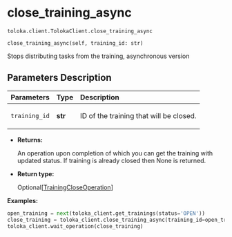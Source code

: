 # close_training_async
`toloka.client.TolokaClient.close_training_async`

```
close_training_async(self, training_id: str)
```

Stops distributing tasks from the training, asynchronous version

## Parameters Description

| Parameters | Type | Description |
| :----------| :----| :-----------|
`training_id`|**str**|<p>ID of the training that will be closed.</p>

* **Returns:**

  An operation upon completion of which you can get the training with updated status.
If training is already closed then None is returned.

* **Return type:**

  Optional\[[TrainingCloseOperation](toloka.client.operations.TrainingCloseOperation.md)\]

**Examples:**

```python
open_training = next(toloka_client.get_trainings(status='OPEN'))
close_training = toloka_client.close_training_async(training_id=open_training.id)
toloka_client.wait_operation(close_training)
```
